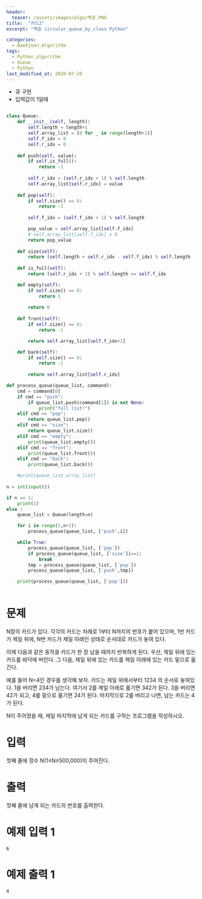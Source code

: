 ```yaml
---
header:
  teaser: /assets/images/algo/백준.PNG
title:  "카드2"
excerpt: "백준 circular_queue_by_class Python"

categories:
  - Baekjoon_Algorithm
tags:
  - Python_algorithm
  - Queue
  - Python
last_modified_at: 2020-07-29
---
```


* 큐 구현
* 입력값이 1일때 

```python

class Queue:
    def __init__(self, length):
        self.length = length+1
        self.array_list = [0 for _ in range(length+1)]
        self.f_idx = 0
        self.r_idx = 0
    
    def push(self, value):
        if self.is_full():
            return -1
        
        self.r_idx = (self.r_idx + 1) % self.length
        self.array_list[self.r_idx] = value
    
    def pop(self):
        if self.size() == 0:
            return -1
        
        self.f_idx = (self.f_idx + 1) % self.length

        pop_value = self.array_list[self.f_idx]
        # self.array_list[self.f_idx] = 0
        return pop_value
    
    def size(self):
        return (self.length + self.r_idx - self.f_idx) % self.length
    
    def is_full(self):
        return (self.r_idx + 1) % self.length == self.f_idx

    def empty(self):
        if self.size() == 0:
            return 1
        
        return 0
    
    def front(self):
        if self.size() == 0:
            return -1

        return self.array_list[self.f_idx+1]

    def back(self):
        if self.size() == 0:
            return -1
        
        return self.array_list[self.r_idx]

def process_queue(queue_list, command):
    cmd = command[0]
    if cmd == "push":
        if queue_list.push(command[1]) is not None:
            print("full list!")
    elif cmd == "pop":
        return queue_list.pop()
    elif cmd == "size":
        return queue_list.size()
    elif cmd == "empty":
        print(queue_list.empty())
    elif cmd == "front":
        print(queue_list.front())
    elif cmd == "back":
        print(queue_list.back())

    #print(queue_list.array_list)
 
n = int(input())

if n == 1:
    print(1)
else :
    queue_list = Queue(length=n)

    for i in range(1,n+1):
        process_queue(queue_list, ['push',i])

    while True:
        process_queue(queue_list, ['pop'])
        if process_queue(queue_list, ['size'])==1:
            break
        tmp = process_queue(queue_list, ['pop'])
        process_queue(queue_list, ['push',tmp])

    print(process_queue(queue_list, ['pop']))
   
```

# 문제
N장의 카드가 있다. 각각의 카드는 차례로 1부터 N까지의 번호가 붙어 있으며, 1번 카드가 제일 위에, N번 카드가 제일 아래인 상태로 순서대로 카드가 놓여 있다.

이제 다음과 같은 동작을 카드가 한 장 남을 때까지 반복하게 된다. 우선, 제일 위에 있는 카드를 바닥에 버린다. 그 다음, 제일 위에 있는 카드를 제일 아래에 있는 카드 밑으로 옮긴다.

예를 들어 N=4인 경우를 생각해 보자. 카드는 제일 위에서부터 1234 의 순서로 놓여있다. 1을 버리면 234가 남는다. 여기서 2를 제일 아래로 옮기면 342가 된다. 3을 버리면 42가 되고, 4를 밑으로 옮기면 24가 된다. 마지막으로 2를 버리고 나면, 남는 카드는 4가 된다.

N이 주어졌을 때, 제일 마지막에 남게 되는 카드를 구하는 프로그램을 작성하시오.

# 입력
첫째 줄에 정수 N(1≤N≤500,000)이 주어진다.

# 출력
첫째 줄에 남게 되는 카드의 번호를 출력한다.

# 예제 입력 1 
```
6
```
# 예제 출력 1 
```
4
```
